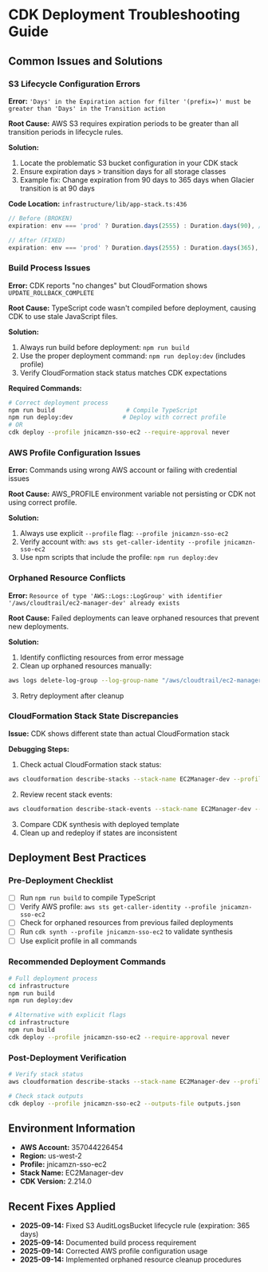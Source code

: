 # CDK Deployment Troubleshooting Guide

## Common Issues and Solutions

### S3 Lifecycle Configuration Errors

**Error:** `'Days' in the Expiration action for filter '(prefix=)' must be greater than 'Days' in the Transition action`

**Root Cause:** AWS S3 requires expiration periods to be greater than all transition periods in lifecycle rules.

**Solution:**

1. Locate the problematic S3 bucket configuration in your CDK stack
2. Ensure expiration days > transition days for all storage classes
3. Example fix: Change expiration from 90 days to 365 days when Glacier transition is at 90 days

**Code Location:** `infrastructure/lib/app-stack.ts:436`

```typescript
// Before (BROKEN)
expiration: env === 'prod' ? Duration.days(2555) : Duration.days(90), // Same as Glacier transition!

// After (FIXED)
expiration: env === 'prod' ? Duration.days(2555) : Duration.days(365), // Greater than transition
```

### Build Process Issues

**Error:** CDK reports "no changes" but CloudFormation shows `UPDATE_ROLLBACK_COMPLETE`

**Root Cause:** TypeScript code wasn't compiled before deployment, causing CDK to use stale JavaScript files.

**Solution:**

1. Always run build before deployment: `npm run build`
2. Use the proper deployment command: `npm run deploy:dev` (includes profile)
3. Verify CloudFormation stack status matches CDK expectations

**Required Commands:**

```bash
# Correct deployment process
npm run build                    # Compile TypeScript
npm run deploy:dev              # Deploy with correct profile
# OR
cdk deploy --profile jnicamzn-sso-ec2 --require-approval never
```

### AWS Profile Configuration Issues

**Error:** Commands using wrong AWS account or failing with credential issues

**Root Cause:** AWS_PROFILE environment variable not persisting or CDK not using correct profile.

**Solution:**

1. Always use explicit `--profile` flag: `--profile jnicamzn-sso-ec2`
2. Verify account with: `aws sts get-caller-identity --profile jnicamzn-sso-ec2`
3. Use npm scripts that include the profile: `npm run deploy:dev`

### Orphaned Resource Conflicts

**Error:** `Resource of type 'AWS::Logs::LogGroup' with identifier '/aws/cloudtrail/ec2-manager-dev' already exists`

**Root Cause:** Failed deployments can leave orphaned resources that prevent new deployments.

**Solution:**

1. Identify conflicting resources from error message
2. Clean up orphaned resources manually:

```bash
aws logs delete-log-group --log-group-name "/aws/cloudtrail/ec2-manager-dev" --profile jnicamzn-sso-ec2
```

3. Retry deployment after cleanup

### CloudFormation Stack State Discrepancies

**Issue:** CDK shows different state than actual CloudFormation stack

**Debugging Steps:**

1. Check actual CloudFormation stack status:

```bash
aws cloudformation describe-stacks --stack-name EC2Manager-dev --profile jnicamzn-sso-ec2
```

2. Review recent stack events:

```bash
aws cloudformation describe-stack-events --stack-name EC2Manager-dev --profile jnicamzn-sso-ec2
```

3. Compare CDK synthesis with deployed template
4. Clean up and redeploy if states are inconsistent

## Deployment Best Practices

### Pre-Deployment Checklist

- [ ] Run `npm run build` to compile TypeScript
- [ ] Verify AWS profile: `aws sts get-caller-identity --profile jnicamzn-sso-ec2`
- [ ] Check for orphaned resources from previous failed deployments
- [ ] Run `cdk synth --profile jnicamzn-sso-ec2` to validate synthesis
- [ ] Use explicit profile in all commands

### Recommended Deployment Commands

```bash
# Full deployment process
cd infrastructure
npm run build
npm run deploy:dev

# Alternative with explicit flags
cd infrastructure
npm run build
cdk deploy --profile jnicamzn-sso-ec2 --require-approval never
```

### Post-Deployment Verification

```bash
# Verify stack status
aws cloudformation describe-stacks --stack-name EC2Manager-dev --profile jnicamzn-sso-ec2

# Check stack outputs
cdk deploy --profile jnicamzn-sso-ec2 --outputs-file outputs.json
```

## Environment Information

- **AWS Account:** 357044226454
- **Region:** us-west-2
- **Profile:** jnicamzn-sso-ec2
- **Stack Name:** EC2Manager-dev
- **CDK Version:** 2.214.0

## Recent Fixes Applied

- **2025-09-14:** Fixed S3 AuditLogsBucket lifecycle rule (expiration: 365 days)
- **2025-09-14:** Documented build process requirement
- **2025-09-14:** Corrected AWS profile configuration usage
- **2025-09-14:** Implemented orphaned resource cleanup procedures
